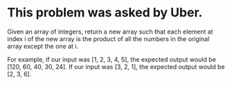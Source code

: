 # This problem was asked by Uber.

Given an array of integers, return a new array such that each element at index i of the new array is the product of all the numbers in the original array except the one at i. 
 
For example, if our input was [1, 2, 3, 4, 5], the expected output would be [120, 60, 40, 30, 24]. If our input was [3, 2, 1], the expected output would be [2, 3, 6].  